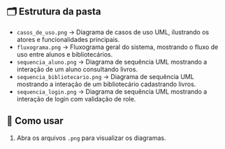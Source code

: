 ## 🗂 Estrutura da pasta

- `casos_de_uso.png` → Diagrama de casos de uso UML, ilustrando os atores e funcionalidades principais.  
- `fluxograma.png` → Fluxograma geral do sistema, mostrando o fluxo de uso entre alunos e bibliotecários.  
- `sequencia_aluno.png` → Diagrama de sequência UML mostrando a interação de um aluno consultando livros.  
- `sequencia_bibliotecario.png` → Diagrama de sequência UML mostrando a interação de um bibliotecário cadastrando livros.
- `sequencia_login.png` → Diagrama de sequência UML mostrando a interação de login com validação de role.

## 📖 Como usar

1. Abra os arquivos `.png` para visualizar os diagramas.   
